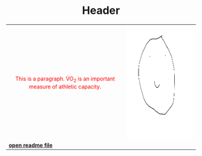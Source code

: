 <!DOCTYPE html>
<html>
	<title>Brandon Wenaas - Sample Web Page</title>
<style>
table {
	border: 1px solid white;
	border-collapse: collapse;
}
</style>
<body>

<h1 style="text-align: center;">Header</h1>

<table style="width:100%">
	<tr>
		<td>
			<span style="color:red">
				<p style="text-align: center;" title="Tooltip">This is a paragraph. V̇O<sub>2</sub> is an important measure of athletic capacity.</p>
			</span>
		</td>
		<td>
			<img src="sitesubfolder/Smile.png" width="300" height="300">
		</td>
	</tr>
	<tr>
		<td>
			<a style="font-weight:bold" href="sitesubfolder/readme.md" target="_blank">open readme file</a>
		</td>
	</tr>
</table>

</body>
</html>
